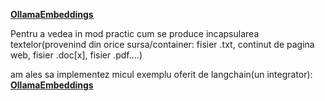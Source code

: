 [**OllamaEmbeddings**](https://python.langchain.com/v0.2/docs/integrations/text_embedding/ollama/)

Pentru a vedea in mod practic cum se produce incapsularea textelor(provenind din orice sursa/container: fisier .txt, continut de pagina web, fisier .doc[x], fisier .pdf....)

am ales sa implementez micul exemplu oferit de langchain(un integrator): [**OllamaEmbeddings**](https://python.langchain.com/v0.2/docs/integrations/text_embedding/ollama/)

